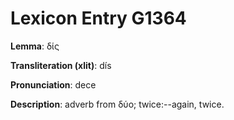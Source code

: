 # Lexicon Entry G1364

**Lemma**: δίς

**Transliteration (xlit)**: dís

**Pronunciation**: dece

**Description**:
adverb from δύο; twice:--again, twice.
